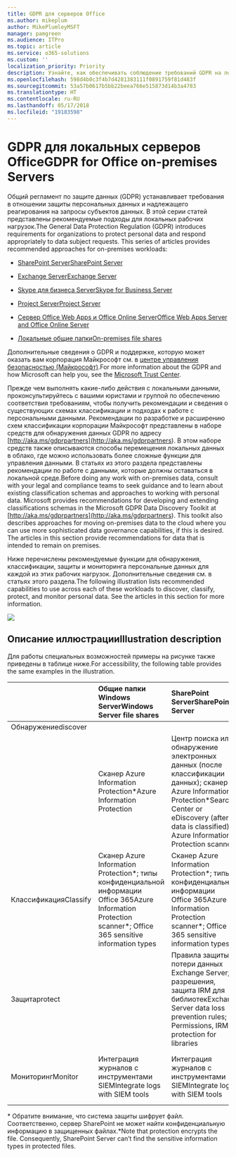 ```yaml
---
title: GDPR для серверов Office
ms.author: mikeplum
author: MikePlumleyMSFT
manager: pamgreen
ms.audience: ITPro
ms.topic: article
ms.service: o365-solutions
ms.custom: ''
localization_priority: Priority
description: Узнайте, как обеспечивать соблюдение требований GDPR на локальных серверах Office.
ms.openlocfilehash: 598d4b0c3f4b7d4281383111f0891759f81d483f
ms.sourcegitcommit: 53a57b0617b5bb22beea766e515873d14b3a4783
ms.translationtype: HT
ms.contentlocale: ru-RU
ms.lasthandoff: 05/17/2018
ms.locfileid: "19183598"
---
```

# <a name="gdpr-for-office-on-premises-servers"></a><span data-ttu-id="06fb6-103">GDPR для локальных серверов Office</span><span class="sxs-lookup"><span data-stu-id="06fb6-103">GDPR for Office on-premises Servers</span></span>

<span data-ttu-id="06fb6-p101">Общий регламент по защите данных (GDPR) устанавливает требования в отношении защиты персональных данных и надлежащего реагирования на запросы субъектов данных. В этой серии статей представлены рекомендуемые подходы для локальных рабочих нагрузок.</span><span class="sxs-lookup"><span data-stu-id="06fb6-p101">The General Data Protection Regulation (GDPR) introduces requirements for organizations to protect personal data and respond appropriately to data subject requests. This series of articles provides recommended approaches for on-premises workloads:</span></span>

-   [<span data-ttu-id="06fb6-106">SharePoint Server</span><span class="sxs-lookup"><span data-stu-id="06fb6-106">SharePoint Server</span></span>](gdpr-for-sharepoint-server.md)

-   [<span data-ttu-id="06fb6-107">Exchange Server</span><span class="sxs-lookup"><span data-stu-id="06fb6-107">Exchange Server</span></span>](gdpr-for-exchange-server.md)

-   [<span data-ttu-id="06fb6-108">Skype для бизнеса Server</span><span class="sxs-lookup"><span data-stu-id="06fb6-108">Skype for Business Server</span></span>](gdpr-for-skype-for-business-server.md)

-   [<span data-ttu-id="06fb6-109">Project Server</span><span class="sxs-lookup"><span data-stu-id="06fb6-109">Project Server</span></span>](gdpr-for-project-server.md)

-   [<span data-ttu-id="06fb6-110">Сервер Office Web Apps и Office Online Server</span><span class="sxs-lookup"><span data-stu-id="06fb6-110">Office Web Apps Server and Office Online Server</span></span>](gdpr-for-office-online-server.md)

-   [<span data-ttu-id="06fb6-111">Локальные общие папки</span><span class="sxs-lookup"><span data-stu-id="06fb6-111">On-premises file shares</span></span>](gdpr-for-on-premises-file-shares.md)

<span data-ttu-id="06fb6-112">Дополнительные сведения о GDPR и поддержке, которую может оказать вам корпорация Майкрософт см. в [центре управления безопасностью (Майкрософт)](https://www.microsoft.com/ru-RU/TrustCenter/Privacy/gdpr/default.aspx).</span><span class="sxs-lookup"><span data-stu-id="06fb6-112">For more information about the GDPR and how Microsoft can help you, see the [Microsoft Trust Center](https://www.microsoft.com/ru-RU/TrustCenter/Privacy/gdpr/default.aspx).</span></span>

<span data-ttu-id="06fb6-p102">Прежде чем выполнять какие-либо действия с локальными данными, проконсультируйтесь с вашими юристами и группой по обеспечению соответствия требованиям, чтобы получить рекомендации и сведения о существующих схемах классификации и подходах к работе с персональными данными. Рекомендации по разработке и расширению схем классификации корпорации Майкрософт представлены в наборе средств для обнаружения данных GDPR по адресу [http://aka.ms/gdprpartners](<http://aka.ms/gdprpartners>). В этом наборе средств также описываются способы перемещения локальных данных в облако, где можно использовать более сложные функции для управления данными. В статьях из этого раздела представлены рекомендации по работе с данными, которые должны оставаться в локальной среде.</span><span class="sxs-lookup"><span data-stu-id="06fb6-p102">Before doing any work with on-premises data, consult with your legal and compliance teams to seek guidance and to learn about existing classification schemas and approaches to working with personal data. Microsoft provides recommendations for developing and extending classifications schemas in the Microsoft GDPR Data Discovery Toolkit at [http://aka.ms/gdprpartners](<http://aka.ms/gdprpartners>). This toolkit also describes approaches for moving on-premises data to the cloud where you can use more sophisticated data governance capabilities, if this is desired. The articles in this section provide recommendations for data that is intended to remain on premises.</span></span>

<span data-ttu-id="06fb6-p103">Ниже перечислены рекомендуемые функции для обнаружения, классификации, защиты и мониторинга персональные данных для каждой из этих рабочих нагрузок. Дополнительные сведения см. в статьях этого раздела.</span><span class="sxs-lookup"><span data-stu-id="06fb6-p103">The following illustration lists recommended capabilities to use across each of these workloads to discover, classify, protect, and monitor personal data. See the articles in this section for more information.</span></span>

![](media/gdpr-for-office-servers_image1.png)

## <a name="illustration-description"></a><span data-ttu-id="06fb6-119">Описание иллюстрации</span><span class="sxs-lookup"><span data-stu-id="06fb6-119">Illustration description</span></span>

<span data-ttu-id="06fb6-120">Для работы специальных возможностей примеры на рисунке также приведены в таблице ниже.</span><span class="sxs-lookup"><span data-stu-id="06fb6-120">For accessibility, the following table provides the same examples in the illustration.</span></span>

|             |<span data-ttu-id="06fb6-121">Общие папки Windows Server</span><span class="sxs-lookup"><span data-stu-id="06fb6-121">Windows Server file shares</span></span>|<span data-ttu-id="06fb6-122">SharePoint Server</span><span class="sxs-lookup"><span data-stu-id="06fb6-122">SharePoint Server</span></span>|<span data-ttu-id="06fb6-123">Exchange Server</span><span class="sxs-lookup"><span data-stu-id="06fb6-123">Exchange Server</span></span>|<span data-ttu-id="06fb6-124">Skype для бизнеса</span><span class="sxs-lookup"><span data-stu-id="06fb6-124">Skype for Business</span></span>|<span data-ttu-id="06fb6-125">Project Server</span><span class="sxs-lookup"><span data-stu-id="06fb6-125">Project Server</span></span>|
|:------------|:-------------------------|:----------------|:--------------|:-----------------|:-------------|
|<span data-ttu-id="06fb6-126">Обнаружение</span><span class="sxs-lookup"><span data-stu-id="06fb6-126">discover
</span></span>|<span data-ttu-id="06fb6-127">Сканер Azure Information Protection\*</span><span class="sxs-lookup"><span data-stu-id="06fb6-127">Azure Information Protection</span></span>|<span data-ttu-id="06fb6-128">Центр поиска или обнаружение электронных данных (после классификации данных); сканер Azure Information Protection\*</span><span class="sxs-lookup"><span data-stu-id="06fb6-128">Search Center or eDiscovery (after data is classified); Azure Information Protection scanner\*</span></span>|<span data-ttu-id="06fb6-129">Портал обнаружения электронных данных Exchange</span><span class="sxs-lookup"><span data-stu-id="06fb6-129">Exchange eDiscovery Portal</span></span>|<span data-ttu-id="06fb6-130">Портал обнаружения электронных данных Exchange</span><span class="sxs-lookup"><span data-stu-id="06fb6-130">Exchange eDiscovery portal</span></span>|<span data-ttu-id="06fb6-131">Скрипты SQL для обнаружения и экспорта</span><span class="sxs-lookup"><span data-stu-id="06fb6-131">SQL scripts for discovery and exporting</span></span>|
|<span data-ttu-id="06fb6-132">Классификация</span><span class="sxs-lookup"><span data-stu-id="06fb6-132">Classify</span></span>|<span data-ttu-id="06fb6-133">Сканер Azure Information Protection\*; типы конфиденциальной информации Office 365</span><span class="sxs-lookup"><span data-stu-id="06fb6-133">Azure Information Protection scanner\*; Office 365 sensitive information types</span></span>|<span data-ttu-id="06fb6-134">Сканер Azure Information Protection\*; типы конфиденциальной информации Office 365</span><span class="sxs-lookup"><span data-stu-id="06fb6-134">Azure Information Protection scanner\*; Office 365 sensitive information types</span></span>|<span data-ttu-id="06fb6-135">Теги и политики хранения Exchange</span><span class="sxs-lookup"><span data-stu-id="06fb6-135">Exchange retention tags and retention policies</span></span>|<span data-ttu-id="06fb6-136">Теги и политики хранения Exchange</span><span class="sxs-lookup"><span data-stu-id="06fb6-136">Exchange retention tags and retention policies</span></span>||
|<span data-ttu-id="06fb6-137">Защита</span><span class="sxs-lookup"><span data-stu-id="06fb6-137">protect</span></span>||<span data-ttu-id="06fb6-138">Правила защиты от потери данных Exchange Server; разрешения, защита IRM для библиотек</span><span class="sxs-lookup"><span data-stu-id="06fb6-138">Exchange Server data loss prevention rules; Permissions, IRM-protection for libraries</span></span>|<span data-ttu-id="06fb6-139">Правила защиты от потери данных Exchange Server; интеграция IRM с Exchange Server</span><span class="sxs-lookup"><span data-stu-id="06fb6-139">Exchange Server data loss prevention rules; IRM integration with Exchange Server</span></span>|||
|<span data-ttu-id="06fb6-140">Мониторинг</span><span class="sxs-lookup"><span data-stu-id="06fb6-140">Monitor</span></span>|<span data-ttu-id="06fb6-141">Интеграция журналов с инструментами SIEM</span><span class="sxs-lookup"><span data-stu-id="06fb6-141">Integrate logs with SIEM tools</span></span>|<span data-ttu-id="06fb6-142">Интеграция журналов с инструментами SIEM</span><span class="sxs-lookup"><span data-stu-id="06fb6-142">Integrate logs with SIEM tools</span></span>|<span data-ttu-id="06fb6-143">Интеграция журналов с инструментами SIEM</span><span class="sxs-lookup"><span data-stu-id="06fb6-143">Integrate logs with SIEM tools</span></span>|<span data-ttu-id="06fb6-144">Интеграция журналов с инструментами SIEM</span><span class="sxs-lookup"><span data-stu-id="06fb6-144">Integrate logs with SIEM tools</span></span>|<span data-ttu-id="06fb6-145">Интеграция журналов с инструментами SIEM</span><span class="sxs-lookup"><span data-stu-id="06fb6-145">Integrate logs with SIEM tools</span></span>|

<span data-ttu-id="06fb6-p104">\* Обратите внимание, что система защиты шифрует файл. Соответственно, сервер SharePoint не может найти конфиденциальную информацию в защищенных файлах.</span><span class="sxs-lookup"><span data-stu-id="06fb6-p104">\*Note that protection encrypts the file. Consequently, SharePoint Server can’t find the sensitive information types in protected files.</span></span>
